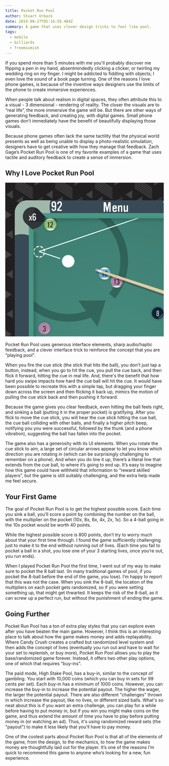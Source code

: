 ```yaml
---
title: Pocket Run Pool
author: Stuart Urback
date: 2019-08-27T05:16:59.484Z
summary: A game that uses clever design tricks to feel like pool.
tags:
  - mobile
  - billiards
  - freemiumish
---
```

If you spend more than 5 minutes with me you'll probably discover me flipping a pen in my hand, absentmindedly clicking a clicker, or twirling my wedding ring on my finger.  I might be addicted to fiddling with objects; I even love the sound of a book page turning.  One of the reasons I love phone games, is because of the inventive ways designers use the limits of the phone to create immersive experiences.

When people talk about realism in digital spaces, they often attribute this to a visual - 3 dimensional - rendering of reality.  The closer the visuals are to “real life”, the more immersive the game will be.  But there are other ways of generating feedback, and creating joy, with digital games.  Small phone games don’t immediately have the benefit of beautifully displaying those visuals.

Because phone games often lack the same tactility that the physical world presents as well as being unable to display a photo-realistic simulation, designers have to get creative with how they manage that feedback. Zach Gage’s Pocket Run Pool is one of my favorite examples of a game that uses tactile and auditory feedback to create a sense of immersion. 

## Why I Love Pocket Run Pool

![](/static/img/img_5121.jpg)

Pocket Run Pool uses generous interface elements, sharp audio/haptic feedback, and a clever interface trick to reinforce the concept that you are “playing pool”.

When you fire the cue stick (the stick that hits the ball), you don't just tap a button, instead, when you go to hit the cue, you pull the cue back, and then flick it forward, hitting the cue in real life. And, there's the benefit that how hard you swipe impacts how hard the cue ball will hit the cue. It would have been possible to recreate this with a simple tap, but dragging your finger down across the screen and then flicking it back up, mimics the motion of pulling the cue stick back and then pushing it forward.

Because the game gives you clear feedback, even hitting the ball feels right, and sinking a ball (putting it in the proper pocket) is gratifying.  After you flick to move the cue stick, you will hear the cue stick hitting the cue ball, the cue ball colliding with other balls, and finally a higher pitch beep, notifying you you were successful, followed by the thunk (and a phone vibration), suggesting the ball has fallen into the pocket. 

The game also has a generosity with its UI elements. When you rotate the cue stick to aim, a large set of circular arrows appear to let you know which direction you are rotating in (which can be surprisingly challenging to remember on a phone).  And when you do line it up, there’s a literal line that extends from the cue ball, to where it’s going to end up.  It’s easy to imagine how this game could have withheld that information to “reward skilled players”, but the game is still suitably challenging, and the extra help made me feel secure.

## Your First Game

The goal of Pocket Run Pool is to get the highest possible score. Each time you sink a ball, you’ll score a point by combining the number on the ball, with the multiplier on the pocket (10x, 8x, 6x, 4x, 2x, 1x).  So a 4-ball going in the 10x pocket would be worth 40 points.

While the highest possible score is 800 points, don’t try to worry much about that your first time through.  I found the game sufficiently challenging just to make it to the end without running out of lives.  (Each time you fail to pocket a ball in a shot, you lose one of your 3 starting lives, once you’re out, you run ends).  

When I played Pocket Run Pool the first time, I went out of my way to make sure to pocket the 8 ball last.  (In many traditional games of pool, if you pocket the 8-ball before the end of the game, you lose).  I’m happy to report that this was not the case.  When you sink the 8-ball, the location of the multipliers on each pocket gets randomized, so if you were setting something up, that might get thwarted.  It keeps the risk of the 8-ball, as it can screw up a perfect run, but without the punishment of ending the game.

## Going Further

Pocket Run Pool has a ton of extra play styles that you can explore even after you have beaten the main game. However, I think this is an interesting place to talk about how the game makes money and adds replayability. Where Candy Crush creates a crafted but randomized level system and then adds the concept of lives (eventually you run out and have to wait for your set to replenish, or buy more), Pocket Run Pool allows you to play the base/randomized game forever. Instead, it offers two other play options, one of which that requires "buy-ins".

The paid mode, High Stake Pool, has a buy-in, similar to the concept of gambling. You start with 10,000 coins (which you can buy in sets for 99 cents per set). Each buy-in has a minimum of 1000 coins. However, you can increase the buy-in to increase the potential payout. The higher the wager, the larger the potential payout. There are also different "challenges" thrown in which increase the payout, like no lives, or different sized balls. What's so neat about this is if you want an extra challenge, you can play for a while before having to put money in, but if you win you might make coins on the game, and thus extend the amount of time you have to play before putting money in (or watching an ad). Thus, it's using randomized reward sets (the "payout") to make it less likely that you'll have to pay money.

One of the coolest parts about Pocket Run Pool is that all of the elements of the game, from the design, to the mechanics, to how the game makes money are thoughtfully laid out for the player.  It’s one of the reasons I’m quick to recommend this game to anyone who’s looking for a new, fun experience.
